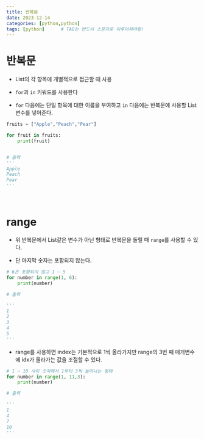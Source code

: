 ```yaml
---
title: 반복문
date: 2023-12-14
categories: [python,python]
tags: [python]		# TAG는 반드시 소문자로 이루어져야함!
---
```


# **반복문**

* List의 각 항목에 개별적으로 접근할 때 사용

* `for`과 `in` 키워드를 사용한다

* `for` 다음에는 단일 항목에 대한 이름을 부여하고 `in` 다음에는 반복문에 사용할 List 변수를 넣어준다.

```py
fruits = ["Apple","Peach","Pear"]

for fruit in fruits:
    print(fruit)


# 출력
'''
Apple
Peach
Pear
'''
```

<br>

# **range**

* 위 반복문에서 List같은 변수가 아닌 형태로 반복문을 돌릴 때 `range`를 사용할 수 있다.

* 단 마지막 숫자는 포함되지 않는다.

```py
# 6은 포함되지 않고 1 ~ 5
for number in range(1, 6):
    print(number)

# 출력

'''
1
2
3
4
5
'''
```


* range를 사용하면 index는 기본적으로 1씩 올라가지만 range의 3번 째 매개변수에 idx가 올라가는 값을 조절할 수 있다.

```py
# 1 ~ 10 사이 숫자에서 1부터 3씩 늘어나는 형태
for number in range(1, 11,3):
    print(number)

# 출력

'''
1
4
7
10
'''
```